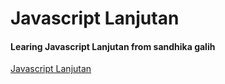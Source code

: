 # Javascript Lanjutan
#### Learing Javascript Lanjutan from sandhika galih
[Javascript Lanjutan](https://www.youtube.com/playlist?list=PLFIM0718LjIUGpY8wmE41W7rTJo_3Y46-)

